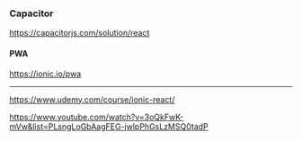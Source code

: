 ### 


### Capacitor

https://capacitorjs.com/solution/react

#### PWA

https://ionic.io/pwa

---- 

https://www.udemy.com/course/ionic-react/

https://www.youtube.com/watch?v=3oQkFwK-mVw&list=PLsngLoGbAagFEG-jwlpPhGsLzMSQ0tadP
